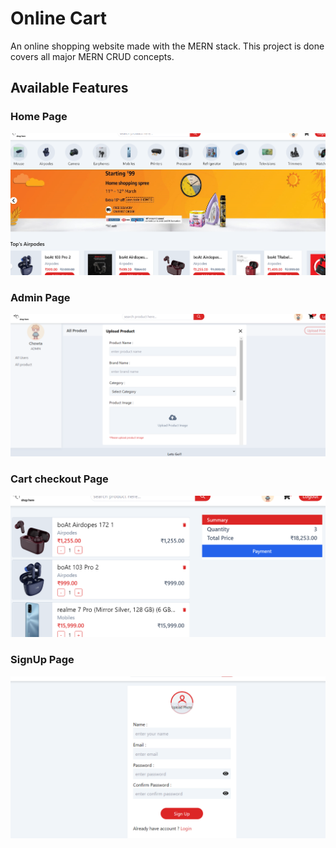 # Online Cart
An online shopping website made with the MERN stack. This project is done covers all major MERN CRUD concepts.

## Available Features

### Home Page
![Home Page](./frontend/src/assest/githubReadme/home-page.PNG)

### Admin Page
![Admin Page](./frontend/src/assest/githubReadme/adminPanel-page.PNG)

### Cart checkout Page
![addProductPage](./frontend/src/assest/githubReadme/cart-page.PNG)

### SignUp Page
![deleteProductPage](./frontend/src/assest/githubReadme/signup-page.PNG)
